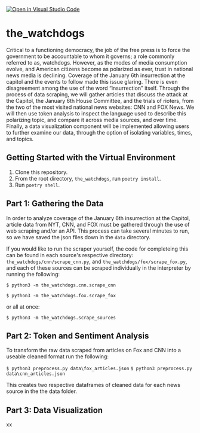 [![Open in Visual Studio Code](https://classroom.github.com/assets/open-in-vscode-c66648af7eb3fe8bc4f294546bfd86ef473780cde1dea487d3c4ff354943c9ae.svg)](https://classroom.github.com/online_ide?assignment_repo_id=9910330&assignment_repo_type=AssignmentRepo)

<h1>the_watchdogs</h1>

Critical to a functioning democracy, the job of the free press is to force the government to be accountable to whom it governs; a role commonly referred to as, watchdogs. However, as the modes of media consumption evolve, and American citizens become as polarized as ever, trust in national news media is declining. Coverage of the January 6th insurrection at the capitol and the events to follow made this issue glaring. There is even disagreement among the use of the word “insurrection” itself. Through the process of data scraping, we will gather articles that discuss the attack at the Capitol, the January 6th House Committee, and the trials of rioters, from the two of the most visited national news websites: CNN and FOX News. We will then use token analysis to inspect the language used to describe this polarizing topic, and compare it across media sources, and over time. Finally, a data visualization component will be implemented allowing users to further examine our data, through the option of isolating variables, times, and topics.

## Getting Started with the Virtual Environment

1. Clone this repository.
2. From the root directory, ``the_watchdogs``, run ``poetry install``.
3. Run ``poetry shell``.

## Part 1: Gathering the Data

In order to analyze coverage of the January 6th insurrection at the Capitol, article data from NYT, CNN, and FOX must be gathered through the use of web scraping and/or an API. This process can take several minutes to run, so we have saved the json files down in the ``data`` directory. 

If you would like to run the scraper yourself, the code for completeing this can be found in each source's respective directory: ``the_watchdogs/cnn/scrape_cnn.py``, and ``the_watchdogs/fox/scrape_fox.py``, and each of these sources can be scraped individually in the interpreter by running the following:

``$ python3 -m the_watchdogs.cnn.scrape_cnn``

``$ python3 -m the_watchdogs.fox.scrape_fox``

or all at once:

``$ python3 -m the_watchdogs.scrape_sources``


## Part 2: Token and Sentiment Analysis

To transform the raw data scraped from articles on Fox and CNN into a useable cleaned format run the following:

``$ python3 preprocess.py data\fox_articles.json``
``$ python3 preprocess.py data\cnn_articles.json``

This creates two respective dataframes of cleaned data for each news source in the the data folder.

## Part 3: Data Visualization

xx
